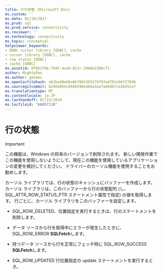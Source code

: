 ```yaml
---
title: 行の状態 |Microsoft Docs
ms.custom: ''
ms.date: 01/19/2017
ms.prod: sql
ms.prod_service: connectivity
ms.reviewer: ''
ms.technology: connectivity
ms.topic: conceptual
helpviewer_keywords:
- ODBC cursor library [ODBC], cache
- cursor library [ODBC], cache
- row status [ODBC]
- cache [ODBC]
ms.assetid: 0f0b1fb6-f697-4ced-811c-2908e210bc71
author: MightyPen
ms.author: genemi
ms.openlocfilehash: a62bad0e69a8bf8b5365575f97e4791cbbf270d6
ms.sourcegitcommit: b2464064c0566590e486a3aafae6d67ce2645cef
ms.translationtype: MT
ms.contentlocale: ja-JP
ms.lasthandoff: 07/15/2019
ms.locfileid: "68057110"
---
```

# <a name="row-status"></a>行の状態
> [!IMPORTANT]  
>  この機能は、Windows の将来のバージョンで削除されます。 新しい開発作業でこの機能を使用しないようにして、現在この機能を使用しているアプリケーションの変更を検討してください。 ドライバーのカーソル機能を使用することをお勧めします。  
  
 カーソル ライブラリでは、行の状態のキャッシュにバッファーを作成します。 カーソル ライブラリは、このバッファーから行の状態配列 (し、SQL_ATTR_ROW_STATUS_PTR ステートメント属性で指定) の値を取得します。 行ごとに、カーソル ライブラリをこのバッファーを設定します。  
  
-   SQL_ROW_DELETED、位置指定を実行するときは、行のステートメントを削除します。  
  
-   データ ソースから行を取得中にエラーが発生したときに、SQL_ROW_ERROR **SQLFetch**します。  
  
-   持つデータ ソースから行を正常にフェッチ時に SQL_ROW_SUCCESS **SQLFetch**します。  
  
-   SQL_ROW_UPDATED 行位置指定の update ステートメントを実行するとき。
